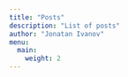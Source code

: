 ```yaml
---
title: "Posts"
description: "List of posts"
author: "Jonatan Ivanov"
menu:
  main:
    weight: 2
---
```


<link rel="me" href="https://mastodon.social/@jonatan_ivanov">
